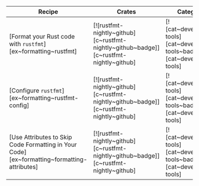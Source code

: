 | Recipe | Crates | Categories |
|---|---|---|
| [Format your Rust code with `rustfmt`][ex~formatting~rustfmt] | [![rustfmt-nightly~github][c~rustfmt-nightly~github~badge]][c~rustfmt-nightly~github] | [![cat~development-tools][cat~development-tools~badge]][cat~development-tools] |
| [Configure `rustfmt`][ex~formatting~rustfmt-config] | [![rustfmt-nightly~github][c~rustfmt-nightly~github~badge]][c~rustfmt-nightly~github] | [![cat~development-tools][cat~development-tools~badge]][cat~development-tools] |
| [Use Attributes to Skip Code Formatting in Your Code][ex~formatting~formatting-attributes] | [![rustfmt-nightly~github][c~rustfmt-nightly~github~badge]][c~rustfmt-nightly~github] | [![cat~development-tools][cat~development-tools~badge]][cat~development-tools] |
